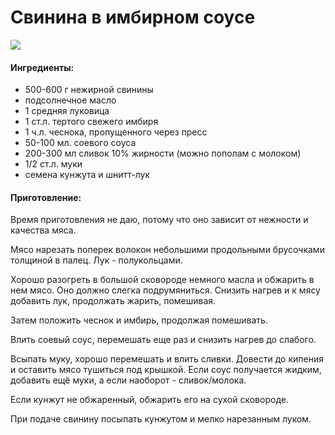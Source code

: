 # Свинина в имбирном соусе

![](https://s-media-cache-ak0.pinimg.com/236x/0c/9c/40/0c9c40759b00ea62afa41d5a097de3f5.jpg)

#### Ингредиенты:

* 500-600 г нежирной свинины
* подсолнечное масло
* 1 средняя луковица
* 1 ст.л. тертого свежего имбиря
* 1 ч.л. чеснока, пропущенного через пресс
* 50-100 мл. соевого соуса
* 200-300 мл сливок 10% жирности \(можно пополам с молоком\)
* 1/2 ст.л. муки
* семена кунжута и шнитт-лук

#### Приготовление:

Время приготовления не даю, потому что оно зависит от нежности и качества мяса.

Мясо нарезать поперек волокон небольшими продольными брусочками толщиной в палец. Лук - полукольцами.

Хорошо разогреть в большой сковороде немного масла и обжарить в нем мясо. Оно должно слегка подрумяниться. Снизить нагрев и к мясу добавить лук, продолжать жарить, помешивая.

Затем положить чеснок и имбирь, продолжая помешивать.

Влить соевый соус, перемешать еще раз и снизить нагрев до слабого.

Всыпать муку, хорошо перемешать и влить сливки. Довести до кипения и оставить мясо тушиться под крышкой. Если соус получается жидким, добавить ещё муки, а если наоборот - сливок/молока.

Если кунжут не обжаренный, обжарить его на сухой сковороде.

При подаче свинину посыпать кунжутом и мелко нарезанным луком.

